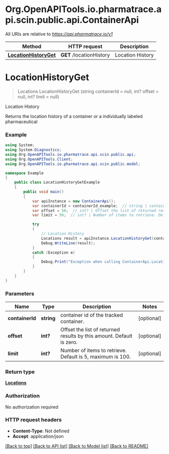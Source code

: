 # Org.OpenAPITools.io.pharmatrace.api.scin.public.api.ContainerApi

All URIs are relative to *https://api.pharmatrace.io/v1*

Method | HTTP request | Description
------------- | ------------- | -------------
[**LocationHistoryGet**](ContainerApi.md#locationhistoryget) | **GET** /locationHistory | Location History


<a name="locationhistoryget"></a>
# **LocationHistoryGet**
> Locations LocationHistoryGet (string containerId = null, int? offset = null, int? limit = null)

Location History

Returns the location history of a container or a individually labeled pharmaceutical

### Example
```csharp
using System;
using System.Diagnostics;
using Org.OpenAPITools.io.pharmatrace.api.scin.public.api;
using Org.OpenAPITools.Client;
using Org.OpenAPITools.io.pharmatrace.api.scin.public.model;

namespace Example
{
    public class LocationHistoryGetExample
    {
        public void main()
        {
            var apiInstance = new ContainerApi();
            var containerId = containerId_example;  // string | container id of the tracked container. (optional) 
            var offset = 56;  // int? | Offset the list of returned results by this amount. Default is zero. (optional) 
            var limit = 56;  // int? | Number of items to retrieve. Default is 5, maximum is 100. (optional) 

            try
            {
                // Location History
                Locations result = apiInstance.LocationHistoryGet(containerId, offset, limit);
                Debug.WriteLine(result);
            }
            catch (Exception e)
            {
                Debug.Print("Exception when calling ContainerApi.LocationHistoryGet: " + e.Message );
            }
        }
    }
}
```

### Parameters

Name | Type | Description  | Notes
------------- | ------------- | ------------- | -------------
 **containerId** | **string**| container id of the tracked container. | [optional] 
 **offset** | **int?**| Offset the list of returned results by this amount. Default is zero. | [optional] 
 **limit** | **int?**| Number of items to retrieve. Default is 5, maximum is 100. | [optional] 

### Return type

[**Locations**](Locations.md)

### Authorization

No authorization required

### HTTP request headers

 - **Content-Type**: Not defined
 - **Accept**: application/json

[[Back to top]](#) [[Back to API list]](../README.md#documentation-for-api-endpoints) [[Back to Model list]](../README.md#documentation-for-models) [[Back to README]](../README.md)

